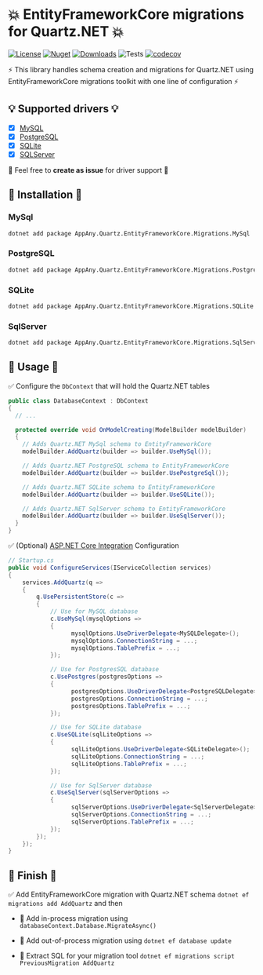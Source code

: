 # 💥 EntityFrameworkCore migrations for Quartz.NET 💥

[![License](https://img.shields.io/github/license/appany/AppAny.HotChocolate.FluentValidation.svg)](https://github.com/appany/AppAny.HotChocolate.FluentValidation/blob/main/LICENSE)
[![Nuget](https://img.shields.io/nuget/v/AppAny.Quartz.EntityFrameworkCore.Migrations.PostgreSQL.svg)](https://www.nuget.org/packages/AppAny.Quartz.EntityFrameworkCore.Migrations.PostgreSQL)
[![Downloads](https://img.shields.io/nuget/dt/AppAny.Quartz.EntityFrameworkCore.Migrations)](https://www.nuget.org/packages/AppAny.Quartz.EntityFrameworkCore.Migrations)
![Tests](https://github.com/appany/AppAny.Quartz.EntityFrameworkCore.Migrations/workflows/Tests/badge.svg)
[![codecov](https://codecov.io/gh/appany/AppAny.Quartz.EntityFrameworkCore.Migrations/branch/main/graph/badge.svg?token=589PU3Y1S9)](https://codecov.io/gh/appany/AppAny.Quartz.EntityFrameworkCore.Migrations)

⚡️ This library handles schema creation and migrations for Quartz.NET using EntityFrameworkCore migrations toolkit with one line of configuration ⚡️

## 💡 Supported drivers 💡

- [x] [MySQL](https://www.nuget.org/packages/Pomelo.EntityFrameworkCore.MySql)
- [x] [PostgreSQL](https://www.nuget.org/packages/Npgsql.EntityFrameworkCore.PostgreSQL)
- [x] [SQLite](https://www.nuget.org/packages/Microsoft.EntityFrameworkCore.Sqlite)
- [x] [SQLServer](https://www.nuget.org/packages/Microsoft.EntityFrameworkCore.SqlServer)

🚧 Feel free to **create as issue** for driver support 🚧

## 🔧 Installation 🔧

### MySql

```bash
dotnet add package AppAny.Quartz.EntityFrameworkCore.Migrations.MySql
```

### PostgreSQL

```bash
dotnet add package AppAny.Quartz.EntityFrameworkCore.Migrations.PostgreSQL
```

### SQLite

```bash
dotnet add package AppAny.Quartz.EntityFrameworkCore.Migrations.SQLite
```

### SqlServer

```bash
dotnet add package AppAny.Quartz.EntityFrameworkCore.Migrations.SqlServer
```





## 🎨 Usage 🎨

✅ Configure the `DbContext` that will hold the Quartz.NET tables
```cs
public class DatabaseContext : DbContext
{
  // ...

  protected override void OnModelCreating(ModelBuilder modelBuilder)
  {
    // Adds Quartz.NET MySql schema to EntityFrameworkCore
    modelBuilder.AddQuartz(builder => builder.UseMySql());

    // Adds Quartz.NET PostgreSQL schema to EntityFrameworkCore
    modelBuilder.AddQuartz(builder => builder.UsePostgreSql());

    // Adds Quartz.NET SQLite schema to EntityFrameworkCore
    modelBuilder.AddQuartz(builder => builder.UseSQLite());

    // Adds Quartz.NET SqlServer schema to EntityFrameworkCore
    modelBuilder.AddQuartz(builder => builder.UseSqlServer());
  }
}
```

✅ (Optional) [ASP.NET Core Integration](https://www.quartz-scheduler.net/documentation/quartz-3.x/packages/aspnet-core-integration.html#using) Configuration

```csharp
// Startup.cs
public void ConfigureServices(IServiceCollection services)
{
    services.AddQuartz(q =>
    {
        q.UsePersistentStore(c =>
        {
            // Use for MySQL database
            c.UseMySql(mysqlOptions =>
            {
                  mysqlOptions.UseDriverDelegate<MySQLDelegate>();
                  mysqlOptions.ConnectionString = ...;
                  mysqlOptions.TablePrefix = ...;
            });

            // Use for PostgresSQL database
            c.UsePostgres(postgresOptions =>
            {
                  postgresOptions.UseDriverDelegate<PostgreSQLDelegate>();
                  postgresOptions.ConnectionString = ...;
                  postgresOptions.TablePrefix = ...;
            });

            // Use for SQLite database
            c.UseSQLite(sqlLiteOptions =>
            {
                  sqlLiteOptions.UseDriverDelegate<SQLiteDelegate>();
                  sqlLiteOptions.ConnectionString = ...;
                  sqlLiteOptions.TablePrefix = ...;
            });

            // Use for SqlServer database
            c.UseSqlServer(sqlServerOptions =>
            {
                  sqlServerOptions.UseDriverDelegate<SqlServerDelegate>();
                  sqlServerOptions.ConnectionString = ...;
                  sqlServerOptions.TablePrefix = ...;
            });
        });
    });
}

```

## 🚩 Finish 🚩

✅ Add EntityFrameworkCore migration with Quartz.NET schema `dotnet ef migrations add AddQuartz` and then

* 🚩 Add in-process migration using `databaseContext.Database.MigrateAsync()`

* 🚩 Add out-of-process migration using `dotnet ef database update`

* 🚩 Extract SQL for your migration tool `dotnet ef migrations script PreviousMigration AddQuartz`
